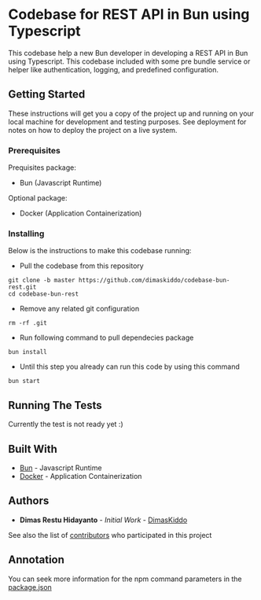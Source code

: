 # Codebase for REST API in Bun using Typescript

This codebase help a new Bun developer in developing a REST API in Bun using Typescript.
This codebase included with some pre bundle service or helper like authentication, logging, and predefined configuration.

## Getting Started

These instructions will get you a copy of the project up and running on your local machine for development and testing purposes.
See deployment for notes on how to deploy the project on a live system.

### Prerequisites

Prequisites package:
* Bun (Javascript Runtime)

Optional package:
* Docker (Application Containerization)

### Installing

Below is the instructions to make this codebase running:
* Pull the codebase from this repository
```
git clone -b master https://github.com/dimaskiddo/codebase-bun-rest.git
cd codebase-bun-rest
```
* Remove any related git configuration
```
rm -rf .git
```
* Run following command to pull dependecies package
```
bun install
```
- Until this step you already can run this code by using this command
```
bun start
```

## Running The Tests

Currently the test is not ready yet :)

## Built With

* [Bun](https://bun.sh/) - Javascript Runtime
* [Docker](https://www.docker.com/) - Application Containerization

## Authors

* **Dimas Restu Hidayanto** - *Initial Work* - [DimasKiddo](https://github.com/dimaskiddo)

See also the list of [contributors](https://github.com/dimaskiddo/codebase-bun-rest/contributors) who participated in this project

## Annotation

You can seek more information for the npm command parameters in the [package.json](https://raw.githubusercontent.com/dimaskiddo/codebase-bun-rest/master/package.json)